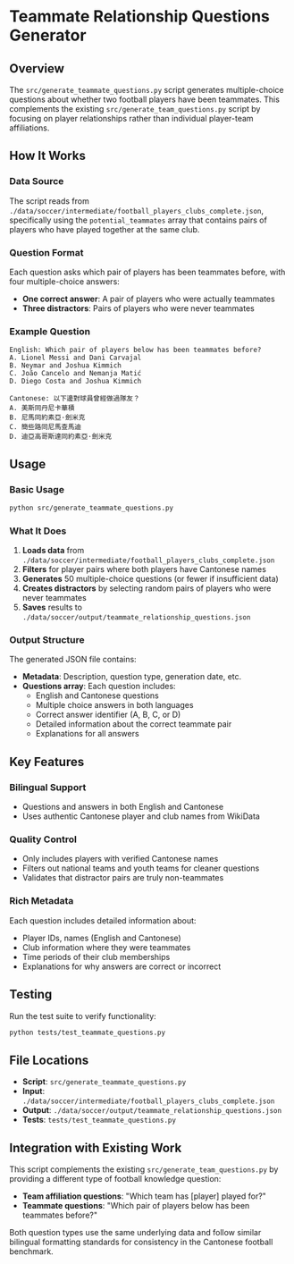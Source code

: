 # Teammate Relationship Questions Generator

## Overview

The `src/generate_teammate_questions.py` script generates multiple-choice questions about whether two football players have been teammates. This complements the existing `src/generate_team_questions.py` script by focusing on player relationships rather than individual player-team affiliations.

## How It Works

### Data Source
The script reads from `./data/soccer/intermediate/football_players_clubs_complete.json`, specifically using the `potential_teammates` array that contains pairs of players who have played together at the same club.

### Question Format
Each question asks which pair of players has been teammates before, with four multiple-choice answers:
- **One correct answer**: A pair of players who were actually teammates
- **Three distractors**: Pairs of players who were never teammates

### Example Question
```
English: Which pair of players below has been teammates before?
A. Lionel Messi and Dani Carvajal
B. Neymar and Joshua Kimmich
C. João Cancelo and Nemanja Matić
D. Diego Costa and Joshua Kimmich

Cantonese: 以下邊對球員曾經做過隊友？
A. 美斯同丹尼卡華積
B. 尼馬同約素亞·劍米克
C. 簡些路同尼馬查馬迪
D. 迪亞高哥斯達同約素亞·劍米克
```

## Usage

### Basic Usage
```bash
python src/generate_teammate_questions.py
```

### What It Does
1. **Loads data** from `./data/soccer/intermediate/football_players_clubs_complete.json`
2. **Filters** for player pairs where both players have Cantonese names
3. **Generates** 50 multiple-choice questions (or fewer if insufficient data)
4. **Creates distractors** by selecting random pairs of players who were never teammates
5. **Saves** results to `./data/soccer/output/teammate_relationship_questions.json`

### Output Structure
The generated JSON file contains:
- **Metadata**: Description, question type, generation date, etc.
- **Questions array**: Each question includes:
  - English and Cantonese questions
  - Multiple choice answers in both languages
  - Correct answer identifier (A, B, C, or D)
  - Detailed information about the correct teammate pair
  - Explanations for all answers

## Key Features

### Bilingual Support
- Questions and answers in both English and Cantonese
- Uses authentic Cantonese player and club names from WikiData

### Quality Control
- Only includes players with verified Cantonese names
- Filters out national teams and youth teams for cleaner questions
- Validates that distractor pairs are truly non-teammates

### Rich Metadata
Each question includes detailed information about:
- Player IDs, names (English and Cantonese)
- Club information where they were teammates
- Time periods of their club memberships
- Explanations for why answers are correct or incorrect

## Testing

Run the test suite to verify functionality:
```bash
python tests/test_teammate_questions.py
```

## File Locations

- **Script**: `src/generate_teammate_questions.py`
- **Input**: `./data/soccer/intermediate/football_players_clubs_complete.json`
- **Output**: `./data/soccer/output/teammate_relationship_questions.json`
- **Tests**: `tests/test_teammate_questions.py`

## Integration with Existing Work

This script complements the existing `src/generate_team_questions.py` by providing a different type of football knowledge question:

- **Team affiliation questions**: "Which team has [player] played for?"
- **Teammate questions**: "Which pair of players below has been teammates before?"

Both question types use the same underlying data and follow similar bilingual formatting standards for consistency in the Cantonese football benchmark.
